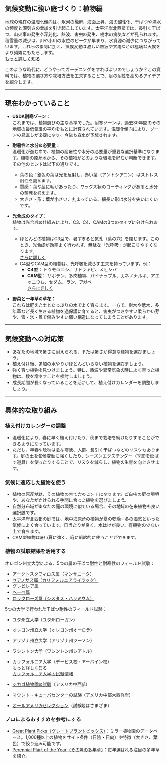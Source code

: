 ## 気候変動に強い庭づくり：植物編

地球の現在の温暖化傾向は、氷河の融解、海面上昇、海の酸性化、干ばつや洪水の頻度と深刻さの増加を引き起こしています。太平洋岸北西部では、長引く干ばつ、山火事の発生や深刻化、熱波、害虫の発生、樹木の病気などが見られます。積雪量の減少は、川や小川の水位のピークが早まり、水資源の減少につながっています。これらの傾向に加え、気候変動は激しい熱波や大雨などの極端な天候をより頻繁にもたらします。  
[もっと詳しく知る](https://blogs.oregonstate.edu/occri/oregon-climate-assessments/)

このような時代に、どうやってガーデニングをすればよいのでしょうか？この資料では、植物の選び方や栽培方法を工夫することで、庭の耐性を高めるアイデアを紹介します。

---

## 現在わかっていること

- **USDA耐寒ゾーン：**  
  これまでは、植物選びの主な基準でした。耐寒ゾーンは、過去30年間のその地域の最低気温の平均をもとに計算されています。温暖化傾向により、ゾーンの見直しが必要になり、今後も変化が予想されます。

- **耐暑性と水分の必要量：**  
  温暖化が進む中で、植物の耐暑性や水分の必要量が重要な選択基準になります。植物の原産地から、その植物がどのような環境を好むか判断できます。その他のヒントは以下の通りです。  
  - 葉の色：銀色の葉は光を反射し、赤い葉（アントシアニン）はストレス耐性を高めます。  
  - 質感：葉や茎に毛があったり、ワックス状のコーティングがあると水分の蒸発を抑えます。  
  - 大きさ・形：葉が小さい、丸まっている、細長い形は水分を失いにくいです。

- **光合成のタイプ：**  
  植物は光合成の仕組みにより、C3、C4、CAMの3つのタイプに分けられます。  
  - ほとんどの植物はC3型で、暑すぎると気孔（葉の穴）を閉じます。このとき、光合成が効率よく行われず、無駄な「光呼吸」が起こりやすくなります。  
    [さらに詳しく](https://ripe.illinois.edu/blog/difference-between-c3-and-c4-plants)  
  - C4型やCAM型の植物は、光呼吸を減らす工夫を持っています。例：  
    - **C4型：** トウモロコシ、サトウキビ、メヒシバ  
    - **CAM型：** サボテン、多肉植物、パイナップル、カネノナルキ、アエオニウム、セダム、ラン、アガベ  
    [さらに詳しく](https://askabiologist.asu.edu/cam-plants)

- **野菜と一年草の草花：**  
  これらは肥えた土とたっぷりの水でよく育ちます。一方で、樹木や低木、多年草など長く生きる植物を過保護に育てると、害虫がつきやすい柔らかい芽や、雪・氷・風で傷みやすい弱い構造になってしまうことがあります。

---

## 気候変動への対応策

- あなたの地域で暑さに耐えられる、または暑さが得意な植物を選びましょう。
- 植え付け後、追加の水やりがほとんどいらない植物を選びましょう。
- 強く育つ植物を見つけましょう。特に、熱波や異常気象の時によく育った植物は、数を増やすことを検討しましょう。
- 成長期間が長くなっていることを活かして、植え付けカレンダーを調整しましょう。

---

## 具体的な取り組み

### 植え付けカレンダーの調整

- 温暖化により、春に早く植え付けたり、秋まで栽培を続けたりすることができるようになっています。
- ただし、早春や晩秋は急な寒波、大雨、長引く干ばつなどのリスクもあります。庭の土を気候変動に強くしたり、シーズンエクステンダー（季節を延ばす道具）を使ったりすることで、リスクを減らし、植物の生育を向上させます。

### 気候に適応した植物を使う

- 植物の原産地は、その植物の育て方のヒントになります。ご自宅の庭の環境や、あなたがかけられる手間に合った植物を選びましょう。
- 自然分布域があなたの庭の環境に似ている場合、その地域の在来植物も良い選択肢です。
- 太平洋岸北西部の庭では、地中海原産の植物が夏の乾燥・冬の湿気といった気候によく合っています。日当たりが良く、水はけが良い、有機物の少ない土で育ちます。
- CAM型植物は暑い夏に強く、庭に戦略的に使うことができます。

### 植物の試験結果を活用する


オレゴン州立大学による、5つの属の干ばつ耐性と耐寒性のフィールド試験：

- [アークトスタフィロス属（マンサニータ）](https://agsci.oregonstate.edu/arctostaphylos-manzanita-evaluation-western-oregon)
- [セアノサス属（カリフォルニアライラック）](https://agsci.oregonstate.edu/ceanothus-evaluation-landscapes-western-oregon)
- [グレビレア属](https://agsci.oregonstate.edu/evaluating-grevillea-western-oregon)
- [ヘーベ属](https://agsci.oregonstate.edu/hebe-landscape-evaluation)
- [ロックローズ属（シスタス・ハリミウム）](https://agsci.oregonstate.edu/rockrose-cistus-spp-and-halimium-spp-evaluation-western-oregon)


5つの大学で行われた干ばつ耐性のフィールド試験：

- ユタ州立大学（ユタ州ローガン）
- オレゴン州立大学（オレゴン州オーロラ）
- アリゾナ州立大学（アリゾナ州ツーソン）
- ワシントン大学（ワシントン州シアトル）
- カリフォルニア大学（デービス校・アーバイン校）  
  [もっと詳しく知る](https://botanicgardens.uw.edu/science-conservation/climate-ready-plants/)  
  [カリフォルニア大学の試験情報](https://ucanr.edu/sites/UCLPIT/)


- [シカゴ植物園の試験](https://my.chicagobotanic.org/category/science_conservation/plant_evaluation/)（アメリカ中西部）
- [マウント・キューバセンターの試験](https://mtcubacenter.org/research/trial-garden/)（アメリカ中部大西洋岸）
- [オールアメリカセレクション](https://all-americaselections.org/about-aas-winners/)（試験地はさまざま）

### プロによるおすすめを参考にする

- [Great Plant Picks（グレートプラントピックス）](https://greatplantpicks.org/)：ミラー植物園のデータベース。1,000種以上の植物をサイト条件（日陰・日向）や特徴（大きさ、葉色）で絞り込み可能です。
- [Perennial Plant of the Year（その年の多年草）](https://perennialplant.org/page/PPOY)：毎年選ばれる注目の多年草を紹介。

